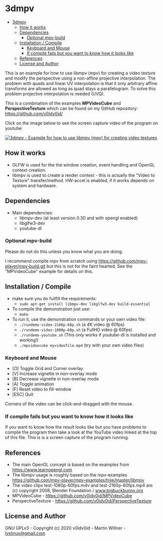 # 3dmpv

- [3dmpv](#3dmpv)
  - [How it works](#how-it-works)
  - [Dependencies](#dependencies)
    - [Optional mpv-build](#optional-mpv-build)
  - [Installation / Compile](#installation--compile)
    - [Keyboard and Mouse](#keyboard-and-mouse)
    - [If compile fails but you want to know how it looks like](#if-compile-fails-but-you-want-to-know-how-it-looks-like)
  - [References](#references)
  - [License and Author](#license-and-author)

This is an example for how to use libmpv (mpv) for creating a video texture and modify the perspective using a non-affine projective interpolation. The problem with quads and linear UV interpolation is that it only arbitrary affine transforms are allowed as long as quad stays a parallelogram. To solve this problem projective interpolation is needed (UVQ).

This is a combination of the examples **MPVideoCube** and **PerspectiveTexture** which can be found on my GitHub repository: https://github.com/v0idv0id/



Click on the image below to see the screen capture video of the program on youtube:

[![3dmpv - Example for how to use libmpv (mpv) for creating video textures](http://img.youtube.com/vi/dA8J241K9dw/0.jpg)](https://www.youtube.com/watch?v=dA8J241K9dwg "3dmpv - Example for how to use libmpv (mpv) for creating video textures")

## How it works
* GLFW is used for the the window creation, event handling and  OpenGL context creation.
* libmpv is used to create a render context - this is actually the "Video to Texture" transfer/method. HW-accel is enabled, if it works depends on system and hardware.
  

## Dependencies
* Main dependencies: 
  * libmpv-dev  (at least version 0.30 and with opengl enabled)
  * libglfw3-dev
  * youtube-dl

### Optional mpv-build 
Please do not do this unless you know what you are doing. 

I recommend compile mpv from scratch using https://github.com/mpv-player/mpv-build.git but this is not for the faint hearted. See the "MPVideoCube" example for details on this.

## Installation / Compile
* make sure you do fullfill the requirements: 
  * ``` sudo apt-get install libmpv-dev libglfw3-dev build-essential ```
* To compile the demonstration just use:
  * ``` make  ```
* To run it, use the demonstration commands or your own video file:
  * ``` ./rundemo-video-2160p-60p.sh ``` (a 4K video @ 60fps)
  * ``` ./rundemo-video-1080p-60p.sh ``` (a FullHD video  @ 60fps)
  * ``` ./rundemo-youtube.sh ```  (This only works if youtube-dl is installed and working!)
  * ``` ./mpvideocube myvideofile.mp4 ``` (try with your own video files)

### Keyboard and Mouse
* [O] Toggle Grid and Corner overlay
* [V] Increase vignette in non-overlay mode
* [B] Decrease vignette in non-overlay mode
* [A] Toggle animation
* [F] Reset video to fill-window
* [ESC] Quit

Corners of the video can be click-and-dragged with the mouse.



### If compile fails but you want to know how it looks like

If you want to know how the result looks like but you have problems to compile the program then take a look at the YouTube video linked at the top of this file. This is is a screen capture of the program running.

## References
* The main OpenGL concept is based on the examples from https://www.learnopengl.com
* The libmpv usage is roughly based on the mpv-examples https://github.com/mpv-player/mpv-examples/tree/master/libmpv
* The video clips test-1080p-60fps.m4v and test-2160p-60fps.mp4 are (c) copyright 2008, Blender Foundation / www.bigbuckbunny.org
* MPVideoCube - https://github.com/v0idv0id/MPVideoCube
* PerspectiveTexture - https://github.com/v0idv0id/PerspectiveTexture
   
## License and Author
GNU GPLv3 - Copyright (c) 2020 v0idv0id - Martin Willner - lvslinux@gmail.com
